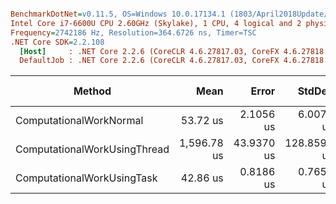 ``` ini

BenchmarkDotNet=v0.11.5, OS=Windows 10.0.17134.1 (1803/April2018Update/Redstone4)
Intel Core i7-6600U CPU 2.60GHz (Skylake), 1 CPU, 4 logical and 2 physical cores
Frequency=2742186 Hz, Resolution=364.6726 ns, Timer=TSC
.NET Core SDK=2.2.108
  [Host]     : .NET Core 2.2.6 (CoreCLR 4.6.27817.03, CoreFX 4.6.27818.02), 64bit RyuJIT
  DefaultJob : .NET Core 2.2.6 (CoreCLR 4.6.27817.03, CoreFX 4.6.27818.02), 64bit RyuJIT


```
|                       Method |        Mean |      Error |      StdDev | Rank | Rank |   Gen 0 | Gen 1 | Gen 2 | Allocated |
|----------------------------- |------------:|-----------:|------------:|-----:|-----:|--------:|------:|------:|----------:|
|      ComputationalWorkNormal |    53.72 us |  2.1056 us |   6.0075 us |    2 |   ** |       - |     - |     - |     240 B |
| ComputationalWorkUsingThread | 1,596.78 us | 43.9370 us | 128.8595 us |    3 |  *** | 27.3438 |     - |     - |     280 B |
|   ComputationalWorkUsingTask |    42.86 us |  0.8186 us |   0.7657 us |    1 |    * |  1.0376 |     - |     - |     144 B |
